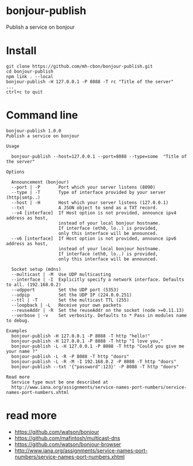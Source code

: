 # bonjour-publish
Publish a service on bonjour

# Install

```
git clone https://github.com/mh-cbon/bonjour-publish.git
cd bonjour-publish
npm link . --local
bonjour-publish -H 127.0.0.1 -P 8088 -T rc "Title of the server"
...
ctrl+c to quit
```

# Command line

    bonjour-publish 1.0.0
    Publish a service on bonjour

    Usage

      bonjour-publish --host=127.0.0.1 --port=8088 --type=some  "Title of the server"

    Options

      Announcement (bonjour)
      --port | -P       Port which your server listens (8090)
      --type | -T       Type of interface provided by your server (http|smtp..)
      --host | -H       Host which your server listens (127.0.0.1)
      --txt             A JSON object to send as a TXT record.
      --v4 [interface]  If Host option is not provided, announce ipv4 address as host,
                        instead of your local bonjour hostname.
                        If interface (eth0, lo..) is provided,
                        only this interface will be announced.
      --v6 [interface]  If Host option is not provided, announce ipv6 address as host,
                        instead of your local bonjour hostname.
                        If interface (eth0, lo..) is provided,
                        only this interface will be announced.

      Socket setup (mdns)
      --multicast | -M  Use UDP multicasting
      --interface | -I  Explicitly specify a network interface. Defaults to all. (192.168.0.2)
      --udpport         Set the UDP port (5353)
      --udpip           Set the UDP IP (224.0.0.251)
      --ttl | -T        Set the multicast TTL (255)
      --loopback | -L   Receive your own packets
      --reuseAddr | -R  Set the reuseAddr on the socket (node >=0.11.13)
      --verbose | -v    Set verbosity. Defaults to * Pass in modules name to debug.

    Examples
      bonjour-publish -H 127.0.0.1 -P 8088 -T http "hello!"
      bonjour-publish -H 127.0.0.1 -P 8088 -T http "I love you,"
      bonjour-publish -L -H 127.0.0.1 -P 8088 -T http "Could you give me your name ?"
      bonjour-publish -L -R -P 8088 -T http "doors"
      bonjour-publish -L -R -M -I 192.168.0.2 -P 8088 -T http "doors"
      bonjour-publish --txt '{"password":123}' -P 8088 -T http "doors"

    Read more
      Service type must be one described at
      http://www.iana.org/assignments/service-names-port-numbers/service-names-port-numbers.xhtml

# read more

- https://github.com/watson/bonjour
- https://github.com/mafintosh/multicast-dns
- https://github.com/watson/bonjour-browser
- http://www.iana.org/assignments/service-names-port-numbers/service-names-port-numbers.xhtml
